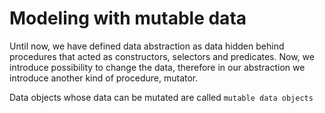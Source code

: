 # Modeling with mutable data

Until now, we have defined data abstraction as data hidden behind
procedures that acted as constructors, selectors and predicates.
Now, we introduce possibility to change the data, therefore in our
abstraction we introduce another kind of procedure, mutator.

Data objects whose data can be mutated are called `mutable data objects`
